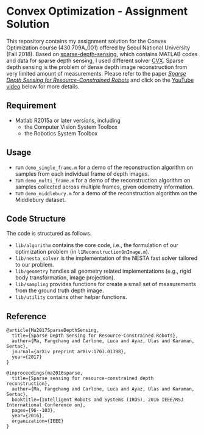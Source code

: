 # Convex Optimization - Assignment Solution


This repository contains my assignment solution for the Convex Optimization course (430.709A_001) offered by Seoul National University (Fall 2018).
Based on [sparse-depth-sensing](https://github.com/sparse-depth-sensing/sparse-depth-sensing), which contains MATLAB codes and data for sparse depth sensing, I used different solver [CVX](http://cvxr.com/cvx/).
Sparse depth sensing is the problem of dense depth image reconstruction from very limited amount of measurements. 
Please refer to the paper [*Sparse Depth Sensing for Resource-Constrained Robots*](https://arxiv.org/abs/1703.01398) and click on the [YouTube video](https://www.youtube.com/watch?v=vE56akCGeJQ) below for more details.

## Requirement
 - Matlab R2015a or later versions, including
   - the Computer Vision System Toolbox
   - the Robotics System Toolbox

## Usage
 - run `demo_single_frame.m` for a demo of the reconstruction algorithm on samples from each individual frame of depth images.
 - run `demo_multi_frame.m` for a demo of the reconstruction algorithm on samples collected across multiple frames, given odometry information.
 - run `demo_middlebury.m` for a demo of the reconstruction algorithm on the Middlebury dataset.

## Code Structure
The code is structured as follows.
 - `lib/algorithm` contains the core code, i.e., the formulation of our optimization problem (in `l1ReconstructionOnImage.m`).
 - `lib/nesta_solver` is the implementation of the NESTA fast solver tailored to our problem.
 - `lib/geometry` handles all geometry related implementations (e.g., rigid body transformation, image projection).
 - `lib/sampling` provides functions for create a small set of measurements from the ground truth depth image.
 - `lib/utility` contains other helper functions.

## Reference


	@article{Ma2017SparseDepthSensing,
	  title={Sparse Depth Sensing for Resource-Constrained Robots},
	  author={Ma, Fangchang and Carlone, Luca and Ayaz, Ulas and Karaman, Sertac},
	  journal={arXiv preprint arXiv:1703.01398},
	  year={2017}
	}

	@inproceedings{ma2016sparse,
	  title={Sparse sensing for resource-constrained depth reconstruction},
	  author={Ma, Fangchang and Carlone, Luca and Ayaz, Ulas and Karaman, Sertac},
	  booktitle={Intelligent Robots and Systems (IROS), 2016 IEEE/RSJ International Conference on},
	  pages={96--103},
	  year={2016},
	  organization={IEEE}
	}

